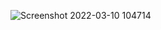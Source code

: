 ![Screenshot 2022-03-10 104714](https://user-images.githubusercontent.com/97434918/157595235-400d60cb-8190-4ba0-9a2a-a893a9e699c0.png)

